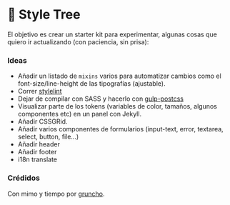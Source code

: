 # 🌳 Style Tree

El objetivo es crear un starter kit para experimentar, algunas cosas que quiero ir actualizando (con paciencia, sin prisa):

### Ideas

* Añadir un listado de `mixins` varios para automatizar cambios como el font-size/line-height de las tipografías (ajustable).
* Correr [stylelint](https://stylelint.io/)
* Dejar de compilar con SASS y hacerlo con [gulp-postcss](https://github.com/postcss/gulp-postcss)
* Visualizar parte de los tokens (variables de color, tamaños, algunos componentes etc) en un panel con Jekyll.
* Añadir CSSGRid.
* Añadir varios componentes de formularios (input-text, error, textarea, select, button, file...)
* Añadir header
* Añadir footer
* i18n translate

### Crédidos

Con mimo y tiempo por [gruncho](http://worldx3.com).
